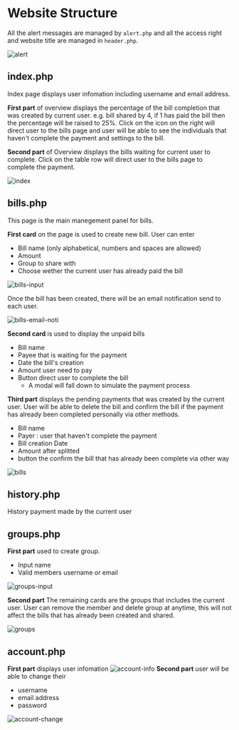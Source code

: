 # Website Structure

All the alert messages are managed by `alert.php` and all the access right and website title are managed in `header.php`.

![alert](/assets/alert.png)

## index.php

Index page displays user infomation including username and email address.

**First part** of overview displays the percentage of the bill completion that was created by current user.
e.g. bill shared by 4, if 1 has paid the bill then the percentage will be raised to 25%. Click on the icon on the right will direct user to the bills page and user will be able to see the individuals that haven't complete the payment and settings to the bill.

**Second part** of Overview displays the bills waiting for current user to complete. Click on the table row will direct user to the bills page to complete the payment.

![index](/assets/index.png)

## bills.php

This page is the main manegement panel for bills.

**First card** on the page is used to create new bill. User can enter

- Bill name (only alphabetical, numbers and spaces are allowed)
- Amount
- Group to share with
- Choose wether the current user has already paid the bill

![bills-input](/assets/bills-input.png)

Once the bill has been created, there will be an email notification send to each user.

![bills-email-noti](/assets/bills-email-noti.png)

**Second card** is used to display the unpaid bills

- Bill name
- Payee that is waiting for the payment
- Date the bill's creation
- Amount user need to pay
- Button direct user to complete the bill
  - A modal will fall down to simulate the payment process

**Third part** displays the pending payments that was created by the current user. User will be able to delete the bill and confirm the bill if the payment has already been completed personally via other methods.

- Bill name
- Payer : user that haven't complete the payment
- Bill creation Date
- Amount after splitted
- button the confirm the bill that has already been complete via other way

![bills](/assets/bills.png)

## history.php

History payment made by the current user

## groups.php

**First part** used to create group.

- Input name
- Valid members username or email

![groups-input](/assets/groups-input.png)

**Second part** The remaining cards are the groups that includes the current user. User can remove the member and delete group at anytime, this will not affect the bills that has already been created and shared.

![groups](/assets/groups.png)

## account.php

**First part** displays user infomation
![account-info](/assets/account-info.png)
**Second part** user will be able to change their

- username
- email address
- password

![account-change](/assets/account-change.png)
